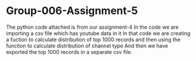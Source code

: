 # Group-006-Assignment-5
The python code attached is from our assignment-4 In the code we are importing a csv file which has youtube data in it In that code we are creating a fuction to calculate distribution of top 1000 records and then using the function to calculate distribution of channel type And then we have exported the top 1000 records in a separate csv file.
